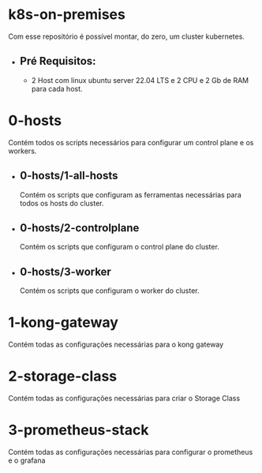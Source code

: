 # k8s-on-premises
Com esse repositório é possível montar, do zero, um cluster kubernetes.
* ## Pré Requisitos:
    - 2 Host com linux ubuntu server 22.04 LTS e 2 CPU e 2 Gb de RAM para cada host.

# 0-hosts
Contém todos os scripts necessários para configurar um control plane e os workers.
    
* ## 0-hosts/1-all-hosts
    Contém os scripts que configuram as ferramentas necessárias para todos os hosts do cluster.

* ## 0-hosts/2-controlplane
    Contém os scripts que configuram o control plane do cluster.

* ## 0-hosts/3-worker
    Contém os scripts que configuram o worker do cluster.

# 1-kong-gateway
Contém todas as configurações necessárias para o kong gateway

# 2-storage-class
Contém todas as configurações necessárias para criar o Storage Class

# 3-prometheus-stack
Contém todas as configurações necessárias para configurar o prometheus e o grafana